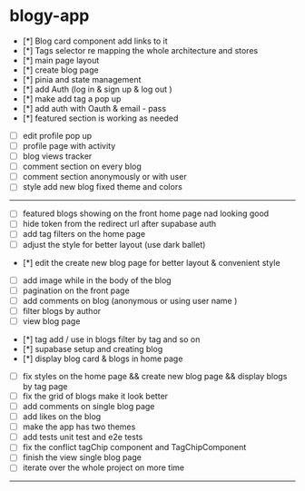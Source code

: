 # blogy-app

- [*] Blog card component add links to it
- [*] Tags selector re mapping the whole architecture and stores
- [*] main page layout
- [*] create blog page
- [*] pinia and state management
- [*] add Auth (log in & sign up & log out )
- [*] make add tag a pop up
- [*] add auth with Oauth & email - pass
- [*] featured section is working as needed 
- [ ] edit profile pop up 
- [ ] profile page with activity 
- [ ] blog views tracker 
- [ ] comment section on every blog 
- [ ] comment section anonymously or with user 
- [ ] style add new blog fixed theme and colors 
---- 
- [ ] featured blogs showing on the front home page nad looking good
- [ ] hide token from the redirect url after supabase auth
- [ ] add tag filters on the home page
- [ ] adjust the style for better layout (use dark ballet)
- [*] edit the create new blog page for better layout & convenient style
- [ ] add image while in the body of the blog
- [ ] pagination on the front page
- [ ] add comments on blog (anonymous or using user name )
- [ ] filter blogs by author
- [ ] view blog page
- [*] tag add / use in blogs filter by tag and so on
- [*] supabase setup and creating blog
- [*] display blog card & blogs in home page
- [ ] fix styles on the home page && create new blog page && display blogs by tag page
- [ ] fix the grid of blogs make it look better
- [ ] add comments on single blog page
- [ ] add likes on the blog
- [ ] make the app has two themes
- [ ] add tests unit test and e2e tests
- [ ] fix the conflict tagChip component and TagChipComponent
- [ ] finish the view single blog page
- [ ] iterate over the whole project on more time

---
